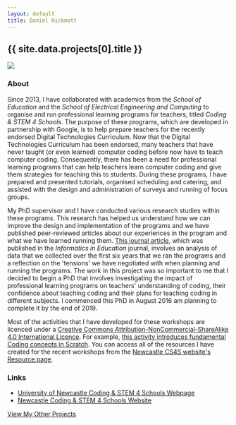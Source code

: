 ```yaml
---
layout: default
title: Daniel Hickmott
---
```


<div class="project-description">
    <h2>{{ site.data.projects[0].title }}</h2>
    <div class="row">
        <div class="col-md-4 offset-md-4">
            <img class = "img-fluid highlight-img border border-secondary" src = "{{ site.baseurl | append: '/projects/images/' | append: site.data.projects[0].imageFilePath }}">
        </div>
    </div>
    <h3>About</h3>
    <p>
        Since 2013, I have collaborated with academics from the <em>School of Education</em> and the <em>School of Electrical Engineering and Computing</em> to organise and run professional learning programs for teachers, titled <em>Coding &amp; STEM 4 Schools</em>. 
        The purpose of these programs, which are developed in partnership with Google, is to help prepare teachers for the recently endorsed Digital Technologies Curriculum.
        Now that the Digital Technologies Curriculum has been endorsed, many teachers that have never taught (or even learned) computer coding before now have to teach computer coding.
        Consequently, there has been a need for professional learning programs that can help teachers learn computer coding and give them strategies for teaching this to students.
        During these programs, I have prepared and presented tutorials, organised scheduling and catering, and assisted with the design and administration of surveys and running of focus groups.
    </p>
    <p>
        My PhD supervisor and I have conducted various research studies within these programs.
        This research has helped us understand how we can improve the design and implementation of the programs and we have published peer-reviewed articles about our experiences in the program and what we have learned running them.
        <a href="{{ site.baseurl | append: '/publications/assessing-tpd' }}" class="text-info">This journal article</a>, which was published in the <em>Informatics in Education</em> journal, involves an analysis of data that we collected over the first six years that we ran the programs and a reflection on the &#39;tensions&#39; we have negotiated with when planning and running the programs.
        The work in this project was so important to me that I decided to begin a PhD that involves investigating the impact of professional learning programs on teachers&#39; understanding of coding, their confidence about teaching coding and their plans for teaching coding in different subjects.
        I commenced this PhD in August 2016 am planning to complete it by the end of 2019.
    </p>
    <p>
        Most of the activities that I have developed for these workshops are licenced under a <a href="https://creativecommons.org/licenses/by-nc-sa/4.0/" target="_blank" class="text-info">Creative Commons Attribution-NonCommercial-ShareAlike 4.0 International Licence</a>.
        For example, <a href="https://cs4s.github.io/intro-2017/day1/coding/Coding%20in%20Scratch%20Activity%20-%20Fundamental%20Coding%20Concepts.docx" target="_blank" class="text-info">this activity introduces fundamental Coding concepts in Scratch</a>.
        You can access all of the resources I have created for the recent workshops from the <a href="https://cs4s.github.io/resources" target="_blank" class="text-info">Newcastle CS4S website&#39;s Resource page</a>.
    </p>
    <h3>Links</h3>
    <ul>
        <li>
            <a href="http://newcastle.edu.au/cs4s" target="_blank" class="text-info">University of Newcastle Coding &amp; STEM 4 Schools Webpage</a>
        </li>
        <li>
            <a href="https://cs4s.github.io/" target="_blank" class="text-info">Newcastle Coding &amp; STEM 4 Schools Website</a>
        </li>
    </ul>
    <a href="{{ site.baseurl | append: '/projects/' }}" class="btn btn-sm btn-info float-right">
        View My Other Projects
        <i class="fa fa-list project-icon"></i>
    </a>
</div>